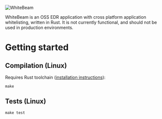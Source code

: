![WhiteBeam](https://user-images.githubusercontent.com/11845893/59571385-88ba1700-9093-11e9-8c86-69a878e0a1e6.png)

WhiteBeam is an OSS EDR application with cross platform application whitelisting, written in Rust. It is not currently functional, and should not be used in production environments.

# Getting started

## Compilation (Linux)
Requires Rust toolchain ([installation instructions](https://www.rust-lang.org/tools/install)):

`make`

## Tests (Linux)
`make test`
